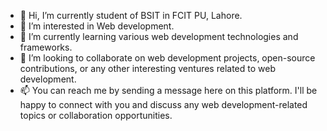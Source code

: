 - 👋 Hi, I’m currently student of BSIT in FCIT PU, Lahore.
- 👀 I’m interested in Web development.
- 🌱 I’m currently learning various web development technologies and frameworks. 
- 💞️ I’m looking to collaborate on web development projects, open-source contributions, or any other interesting ventures related to web development.
- 📫  You can reach me by sending a message here on this platform. I'll be happy to connect with you and discuss any web development-related topics or collaboration opportunities.

<!--- HumaBajwa46/HumaBajwa46 is a ✨ special ✨ repository because its `README.md` (this file) appears on your GitHub profile.
You can click the Preview link to take a look at your changes.
--->
